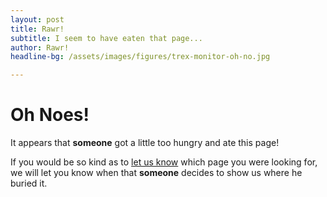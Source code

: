 ```yaml
---
layout: post
title: Rawr!
subtitle: I seem to have eaten that page...
author: Rawr!
headline-bg: /assets/images/figures/trex-monitor-oh-no.jpg

---
```


# Oh Noes!

It appears that **someone** got a little too hungry and ate this page!

If you would be so kind as to [let us know](/contact.html) which page you were looking for, we will let you know when that **someone** decides to show us where he buried it.
